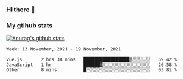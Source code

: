 ### Hi there 👋

### My gtihub stats

[![Anurag's github stats](https://github-readme-stats.vercel.app/api?username=gaozhidong)](https://github.com/gaozhidong/github-readme-stats)

<!--START_SECTION:waka-->
```text
Week: 13 November, 2021 - 19 November, 2021

Vue.js       2 hrs 38 mins   █████████████████▒░░░░░░░   69.42 % 
JavaScript   1 hr            ██████▓░░░░░░░░░░░░░░░░░░   26.58 % 
Other        8 mins          █░░░░░░░░░░░░░░░░░░░░░░░░   03.81 % 
```
<!--END_SECTION:waka-->